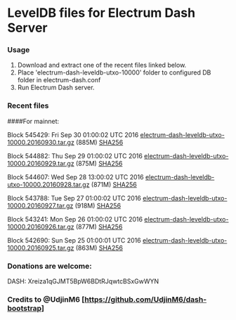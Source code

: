# LevelDB files for Electrum Dash Server

### Usage

1. Download and extract one of the recent files linked below.
2. Place 'electrum-dash-leveldb-utxo-10000' folder to configured DB folder in electrum-dash.conf
3. Run Electrum Dash server.

### Recent files

####For mainnet:

Block 545429: Fri Sep 30 01:00:02 UTC 2016 [electrum-dash-leveldb-utxo-10000.20160930.tar.gz](https://transfer.sh/dsv7i/electrum-dash-leveldb-utxo-10000.20160930.tar.gz) (885M) [SHA256](https://transfer.sh/jkrqq/electrum-dash-leveldb-utxo-10000.20160930.tar.gz.sha256)

Block 544882: Thu Sep 29 01:00:02 UTC 2016 [electrum-dash-leveldb-utxo-10000.20160929.tar.gz](https://transfer.sh/I0ulR/electrum-dash-leveldb-utxo-10000.20160929.tar.gz) (875M) [SHA256](https://transfer.sh/12ZvXZ/electrum-dash-leveldb-utxo-10000.20160929.tar.gz.sha256)

Block 544607: Wed Sep 28 13:00:02 UTC 2016 [electrum-dash-leveldb-utxo-10000.20160928.tar.gz](https://transfer.sh/F1eCZ/electrum-dash-leveldb-utxo-10000.20160928.tar.gz) (871M) [SHA256](https://transfer.sh/4KRHQ/electrum-dash-leveldb-utxo-10000.20160928.tar.gz.sha256)

Block 543788: Tue Sep 27 01:00:02 UTC 2016 [electrum-dash-leveldb-utxo-10000.20160927.tar.gz](https://transfer.sh/11KJtF/electrum-dash-leveldb-utxo-10000.20160927.tar.gz) (918M) [SHA256](https://transfer.sh/bymy8/electrum-dash-leveldb-utxo-10000.20160927.tar.gz.sha256)

Block 543241: Mon Sep 26 01:00:02 UTC 2016 [electrum-dash-leveldb-utxo-10000.20160926.tar.gz](https://transfer.sh/Ve8A4/electrum-dash-leveldb-utxo-10000.20160926.tar.gz) (877M) [SHA256](https://transfer.sh/WnNy4/electrum-dash-leveldb-utxo-10000.20160926.tar.gz.sha256)

Block 542690: Sun Sep 25 01:00:01 UTC 2016 [electrum-dash-leveldb-utxo-10000.20160925.tar.gz](https://transfer.sh/63C65/electrum-dash-leveldb-utxo-10000.20160925.tar.gz) (863M) [SHA256](https://transfer.sh/1sbyi/electrum-dash-leveldb-utxo-10000.20160925.tar.gz.sha256)

### Donations are welcome:

DASH: Xreiza1qGJMT5BpW6BDtRJqwtcBSxGwWYN

### Credits to @UdjinM6 [https://github.com/UdjinM6/dash-bootstrap]
